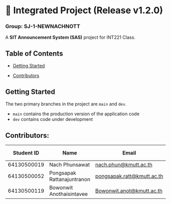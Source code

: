 ﻿# 🚀 Integrated Project (Release v1.2.0)

### **Group:  SJ-1-NEWNACHNOTT**

A **SIT Announcement System (SAS)** project for  INT221 Class.

 ## Table of Contents
- [Getting Started](#getting-started) 
<!--   - [Tools Required](#tools-required) 
   - [Installation](#installation) 
- [Development](#development) 
  -  [Sprint 1: ](#sprint-1)  
     - [Step 1: ](#step-1)
  - [Sprint 2: ](#sprint-2)
     - [Step 1: ](#step-1)
     - [Step 2: ](#step-2)
  - [Sprint 3: ](#sprint-3)
     - [Step 1: ](#step-1)
     - [Step 2: ](#step-2)
  - [Sprint 4: ](#sprint-4)        
- [Running the App](#running-the-app)
- [Deployment](#deployment) -->
- [Contributors](#contributors) 
<!-- - [Authors](#authors) 
- [Acknowledgments](#acknowledgments) -->

## Getting Started 
The two primary branches in the project are `main` and `dev`. 
-  `main` contains the production version of the application code 
-  `dev` contains code under development

## Contributors: 
| Student ID 	| Name | Email | Github Username | Contributions (%) |
| - | - | - | - | - |
| 64130500019 | Nach Phunsawat| nach.phun@kmutt.ac.th | [NACHUNACHA]| - |
| 64130500052 | Pongsapak Rattanajuntranon | pongsapak.ratt@kmutt.ac.th | [pongsapark]| - |
| 64130500119| Bowonwit Anothaisintavee | Bowonwit.anot@kmutt.ac.th | [NewBww] | - |

[//]: # 'Contributors Links' 
[NACHUNACHA]: https://github.com/NACHUNACHA
[pongsapark]: https://github.com/pongsapark
[NewBww]: https://github.com/NewBww


